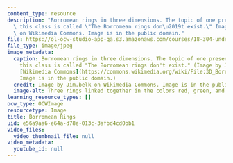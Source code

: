 ```yaml
---
content_type: resource
description: "Borromean rings in three dimensions. The topic of one presentation for\
  \ this class is called \"The Borromean rings don\u2019t exist.\" Image by Jim.belk\
  \ on Wikimedia Commons. Image is in the public domain."
file: https://ol-ocw-studio-app-qa.s3.amazonaws.com/courses/18-304-undergraduate-seminar-in-discrete-mathematics-spring-2015/e56a9aa6e64ad78e013c3afbd4cd0bb1_18-304s15.jpg
file_type: image/jpeg
image_metadata:
  caption: Borromean rings in three dimensions. The topic of one presentation for
    this class is called "The Borromean rings don't exist." (Image by Jim.belk on
    [Wikimedia Commons](https://commons.wikimedia.org/wiki/File:3D_Borromean_Rings.png).
    Image is in the public domain.)
  credit: Image by Jim.belk on Wikimedia Commons. Image is in the public domain.
  image-alt: Three rings linked together in the colors red, green, and blue.
learning_resource_types: []
ocw_type: OCWImage
resourcetype: Image
title: Borromean Rings
uid: e56a9aa6-e64a-d78e-013c-3afbd4cd0bb1
video_files:
  video_thumbnail_file: null
video_metadata:
  youtube_id: null
---
```

